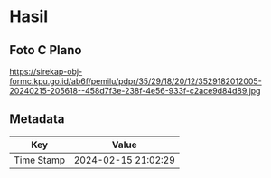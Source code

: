 # Hasil

## Foto C Plano

https://sirekap-obj-formc.kpu.go.id/ab6f/pemilu/pdpr/35/29/18/20/12/3529182012005-20240215-205618--458d7f3e-238f-4e56-933f-c2ace9d84d89.jpg


## Metadata

| Key        | Value               |
| ---------- | ------------------- |
| Time Stamp | 2024-02-15 21:02:29 |



